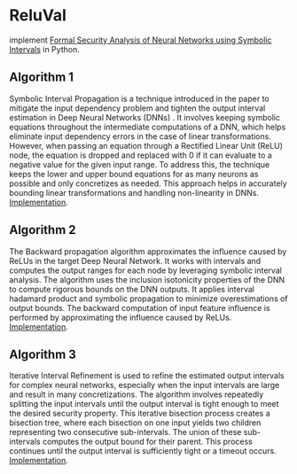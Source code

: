 # ReluVal
implement [Formal Security Analysis of Neural Networks using Symbolic Intervals](https://arxiv.org/pdf/1804.10829.pdf) in Python.

## Algorithm 1
Symbolic Interval Propagation is a technique introduced in the paper to mitigate the input dependency problem and tighten the output interval estimation in Deep Neural Networks (DNNs) . It involves keeping symbolic equations throughout the intermediate computations of a DNN, which helps eliminate input dependency errors in the case of linear transformations. However, when passing an equation through a Rectified Linear Unit (ReLU) node, the equation is dropped and replaced with 0 if it can evaluate to a negative value for the given input range. To address this, the technique keeps the lower and upper bound equations for as many neurons as possible and only concretizes as needed.
This approach helps in accurately bounding linear transformations and handling non-linearity in DNNs. [Implementation](). 

## Algorithm 2
The Backward propagation algorithm approximates the influence caused by ReLUs in the target Deep Neural Network. It works with intervals and computes the output ranges for each node by leveraging symbolic interval analysis. The algorithm uses the inclusion isotonicity properties of the DNN to compute rigorous bounds on the DNN outputs. It applies interval hadamard product and symbolic propagation to minimize overestimations of output bounds. The backward computation of input feature influence is performed by approximating the influence caused by ReLUs. [Implementation]().

## Algorithm 3
Iterative Interval Refinement is used to refine the estimated output intervals for complex neural networks, especially when the input intervals are large and result in many concretizations. The algorithm involves repeatedly splitting the input intervals until the output interval is tight enough to meet the desired security property. This iterative bisection process creates a bisection tree, where each bisection on one input yields two children representing two consecutive sub-intervals. The union of these sub-intervals computes the output bound for their parent. This process continues until the output interval is sufficiently tight or a timeout occurs. [Implementation]().
